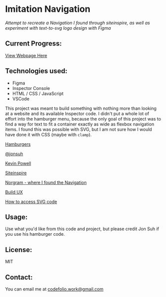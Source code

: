 # Imitation Navigation
*Attempt to recreate a Navigation I found through siteinspire, as well as experiment with text-to-svg logo design with Figma*

## Current Progress:
[View Webpage Here](https://pythonidaer.github.io/Navigation/)

## Technologies used:
- Figma
- Inspector Console
- HTML / CSS / JavaScript
- VSCode

This project was meant to build something with nothing more than looking at a website and its available Inspector code. I didn't put a whole lot of effort into the hamburger menu, because the only goal of this project was to find a way for text to fit a container exactly as wide as flexbox navigation items. I found this was possible with SVG, but I am not sure how I would have done it with CSS (maybe with `clamp`).

[Hamburgers](https://jonsuh.com/hamburgers)

[@jonsuh](https://github.com/jonsuh/hamburgers)

[Kevin Powell](https://www.youtube.com/watch?v=Azfj1efPAH0)

[Siteinspire](https://www.siteinspire.com/websites/6966-norgram)

[Norgram - where I found the Navigation](https://www.norgram.co/)

[Build UX](https://www.youtube.com/watch?v=R0oz8DsxeYU )

[How to access SVG code](https://jakearchibald.github.io/svgomg/)

## Usage:
Use what you'd like from this code and project, but please credit Jon Suh if you use his hamburger code.

## License:
MIT

## Contact:
You can email me at codefolio.work@gmail.com
